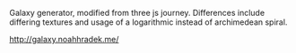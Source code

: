 Galaxy generator, modified from three js journey. Differences include differing textures and usage of a logarithmic instead of archimedean spiral.

http://galaxy.noahhradek.me/
